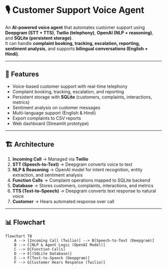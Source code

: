 # 🎙️ Customer Support Voice Agent

An **AI-powered voice agent** that automates customer support using **Deepgram (STT + TTS)**, **Twilio (telephony)**, **OpenAI (NLP + reasoning)**, and **SQLite (persistent storage)**.  
It can handle **complaint booking, tracking, escalation, reporting, sentiment analysis**, and supports **bilingual conversations (English + Hindi)**.

---

## 🚀 Features
- Voice-based customer support with real-time telephony  
- Complaint booking, tracking, escalation, and reporting  
- Persistent storage with **SQLite** (customers, complaints, interactions, metrics)  
- Sentiment analysis on customer messages  
- Multi-language support (English & Hindi)  
- Export complaints to CSV reports  
- Web dashboard (Streamlit prototype)  

---

## 🏗️ Architecture

1. **Incoming Call** → Managed via **Twilio**  
2. **STT (Speech-to-Text)** → Deepgram converts voice to text  
3. **NLP & Reasoning** → OpenAI model for intent recognition, entity extraction, and sentiment analysis  
4. **Function Calls** → Complaint operations mapped to SQLite backend  
5. **Database** → Stores customers, complaints, interactions, and metrics  
6. **TTS (Text-to-Speech)** → Deepgram converts text response to natural voice  
7. **Customer** → Hears automated response over call  

---

## 📊 Flowchart

```mermaid
flowchart TB
    A --> [Incoming Call (Twilio)] --> B[Speech-to-Text (Deepgram)]
    B --> C[NLP & Agent Logic (OpenAI Model)]
    C --> D[Function Calls]
    D --> E[(SQLite Database)]
    E --> F[Text-to-Speech (Deepgram)]
    F --> G[Customer Hears Response (Twilio)]



